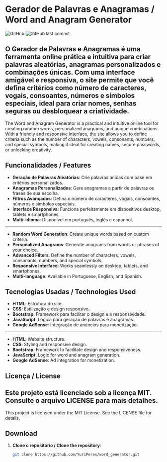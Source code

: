 # Gerador de Palavras e Anagramas / Word and Anagram Generator

![GitHub](https://img.shields.io/github/license/YuriPeres/word_generator?color=blue)
![GitHub last commit](https://img.shields.io/github/last-commit/YuriPeres/word_generator)

O **Gerador de Palavras e Anagramas** é uma ferramenta online prática e intuitiva para criar palavras aleatórias, anagramas personalizados e combinações únicas. Com uma interface amigável e responsiva, o site permite que você defina critérios como número de caracteres, vogais, consoantes, números e símbolos especiais, ideal para criar nomes, senhas seguras ou desbloquear a criatividade.
---
The Word and Anagram Generator is a practical and intuitive online tool for creating random words, personalized anagrams, and unique combinations. With a friendly and responsive interface, the site allows you to define criteria such as the number of characters, vowels, consonants, numbers, and special symbols, making it ideal for creating names, secure passwords, or unlocking creativity.

## Funcionalidades / Features

- **Geração de Palavras Aleatórias**: Crie palavras únicas com base em critérios personalizados.
- **Anagramas Personalizados**: Gere anagramas a partir de palavras ou frases de sua escolha.
- **Filtros Avançados**: Defina o número de caracteres, vogais, consoantes, números e símbolos especiais.
- **Interface Responsiva**: Funciona perfeitamente em dispositivos desktop, tablets e smartphones.
- **Multi-idioma**: Disponível em português, inglês e espanhol.
---
- **Random Word Generation**: Create unique words based on custom criteria.
- **Personalized Anagrams**: Generate anagrams from words or phrases of your choice.
- **Advanced Filters**: Define the number of characters, vowels, consonants, numbers, and special symbols.
- **Responsive Interface**: Works seamlessly on desktop, tablets, and smartphones.
- **Multi-language**: Available in Portuguese, English, and Spanish.

## Tecnologias Usadas / Technologies Used

- **HTML**: Estrutura do site.
- **CSS**: Estilização e design responsivo.
- **Bootstrap**: Framework para facilitar o design e a responsividade.
- **JavaScript**: Lógica para geração de palavras e anagramas.
- **Google AdSense**: Integração de anúncios para monetização.
---
- **HTML**: Website structure.
- **CSS**: Styling and responsive design.
- **Bootstrap**: Framework to facilitate design and responsiveness.
- **JavaScript**: Logic for word and anagram generation.
- **Google AdSense**: Ad integration for monetization.

## Licença / License

Este projeto está licenciado sob a licença MIT. Consulte o arquivo LICENSE para mais detalhes.
---
This project is licensed under the MIT License. See the LICENSE file for details.

## Download

1. **Clone o repositório / Clone the repository**:
   ```bash
   git clone https://github.com/YuriPeres/word_generator.git